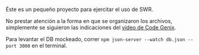 Éste es un pequeño proyecto para ejercitar el uso de SWR.

No prestar atención a la forma en que se organizaron los archivos, simplemente
se siguieron las indicaciones del [video de Code Genix](https://youtu.be/qURCyd3ycfw?si=9MxfE9zi9K3ZSj6l).

Para levantar el DB mockeado, correr `npm json-server --watch db.json --port 3000` en el terminal.
